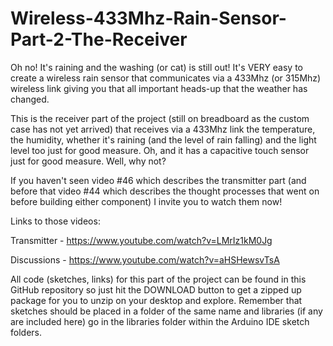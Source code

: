 # Wireless-433Mhz-Rain-Sensor-Part-2-The-Receiver
Oh no! It's raining and the washing (or cat) is still out! It's VERY easy to create a wireless rain sensor that communicates via a 433Mhz (or 315Mhz) wireless link giving you that all important heads-up that the weather has changed.

This is the receiver part of the project (still on breadboard as the custom case has not yet arrived) that receives via a 433Mhz link the temperature, the humidity, whether it's raining (and the level of rain falling) and the light level too just for good measure. Oh, and it has a capacitive touch sensor just for good measure. Well, why not?

If you haven't seen video #46 which describes the transmitter part (and before that video #44 which describes the thought processes that went on before building either component) I invite you to watch them now!

Links to those videos: 

Transmitter - https://www.youtube.com/watch?v=LMrIz1kM0Jg

Discussions - https://www.youtube.com/watch?v=aHSHewsvTsA 

All code (sketches, links) for this part of the project can be found in this GitHub repository so just hit the DOWNLOAD button to get a zipped up package for you to unzip on your desktop and explore. Remember that sketches should be placed in a folder of the same name and libraries (if any are included here) go in the libraries folder within the Arduino IDE sketch folders.
